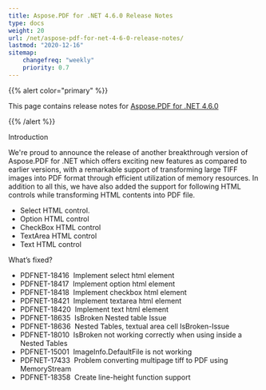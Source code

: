 ```yaml
---
title: Aspose.PDF for .NET 4.6.0 Release Notes
type: docs
weight: 20
url: /net/aspose-pdf-for-net-4-6-0-release-notes/
lastmod: "2020-12-16"
sitemap:
    changefreq: "weekly"
    priority: 0.7
---
```


{{% alert color="primary" %}} 

This page contains release notes for [Aspose.PDF for .NET 4.6.0](http://www.aspose.com/downloads/pdf/net/new-releases/aspose.pdf-for-.net-4.6.0/)

{{% /alert %}} 

Introduction

We're proud to announce the release of another breakthrough version of Aspose.PDF for .NET which offers exciting new features as compared to earlier versions, with a remarkable support of transforming large TIFF images into PDF format through efficient utilization of memory resources. In addition to all this, we have also added the support for following HTML controls while transforming HTML contents into PDF file.

- Select HTML control.
- Option HTML control
- CheckBox HTML control
- TextArea HTML control
- Text HTML control

What’s fixed?

- PDFNET-18416  Implement select html element
- PDFNET-18417  Implement option html element
- PDFNET-18418  Implement checkbox html element
- PDFNET-18421  Implement textarea html element
- PDFNET-18420  Implement text html element
- PDFNET-18635  IsBroken Nested table Issue
- PDFNET-18636  Nested Tables, textual area cell IsBroken-Issue
- PDFNET-18010  IsBroken not working correctly when using inside a Nested Tables
- PDFNET-15001  ImageInfo.DefaultFile is not working
- PDFNET-17433  Problem converting multipage tiff to PDF using MemoryStream
- PDFNET-18358  Create line-height function support
